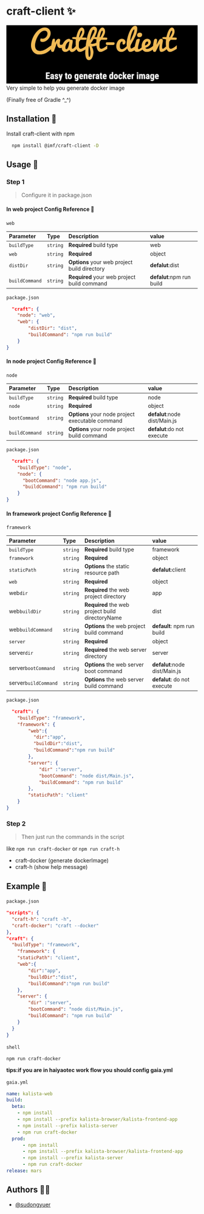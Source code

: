# craft-client ✨

![](./img/craft_client.jpg)
Very simple to help you generate docker image

(Finally free of Gradle ^_^)

## Installation 🌝

Install craft-client with npm

```bash
  npm install @imf/craft-client -D
```

## Usage 🍉

### Step 1

> Configure it in package.json

#### In web project Config Reference 🤖

`web`

| Parameter   | Type     | Description                                    | value            |
| :---------- | :------- | :--------------------------------------------- | :--------------- |
| `buildType` | `string` | **Required**  build type                        | web              |
| `web`       | `string` | **Required**                                   | object           |
| `distDir`   | `string` | **Options** your web project build directory | **defalut**:dist |
| `buildCommand`   | `string` | **Required** your web project build command | **defalut**:npm run build |

`package.json`

```json
  "craft": {
    "node": "web",
    "web": {
        "distDir": "dist",
        "buildCommand": "npm run build"
    }
}

```

#### In node project Config Reference 🤖

`node`

| Parameter   | Type     | Description                                        | value                         |
| :---------- | :------- | :------------------------------------------------- | :---------------------------- |
| `buildType` | `string` | **Required**  build type                            | node                          |
| `node`      | `string` | **Required**                                       | object                        |
| `bootCommand`   | `string` | **Options** your node project executable command | **defalut**:node dist/Main.js |
| `buildCommand`   | `string` | **Options** your node project build command | **defalut**:do not execute |

`package.json`

```json
  "craft": {
    "buildType": "node",
    "node": {
      "bootCommand": "node app.js",
      "buildCommand": "npm run build"
    }
}
```

#### In framework project Config Reference 🤖

`framework`

| Parameter    | Type     | Description                                                  | value                         |
| :----------- | :------- | :----------------------------------------------------------- | :---------------------------- |
| `buildType`  | `string` | **Required**  build type                                    | framework                     |
| `framework`  | `string` | **Required**                                                 | object                        |
| `staticPath`  | `string` | **Options** the static resource path                                                | **defalut**:client                        |
| `web`        | `string` | **Required**             | object          |
| web`dir`        | `string` | **Required** the web project directory            | app          |
| web`buildDir`        | `string` | **Required**   the web project build directoryName          | dist          |
| web`buildCommand`        | `string` | **Options** the web project build command            |**default**: npm run build          |
| `server`        | `string` | **Required**             | object          |
| server`dir`        | `string` | **Required**  the web server directory           | server          |
| server`bootCommand`        | `string` | **Options** the web server boot command            |**defalut**:node dist/Main.js           |
| server`buildCommand`        | `string` | **Options** the web server build command            |**defalut**: do not execute           |

`package.json`

```json
  "craft": {
    "buildType": "framework",
    "framework": {
        "web":{
          "dir":"app",
          "buildDir":"dist",
          "buildCommand":"npm run build"
        }, 
        "server": {
            "dir" :"server",
            "bootCommand": "node dist/Main.js",
            "buildCommand": "npm run build"
        },
        "staticPath": "client"
    }
}

```

### Step 2

> Then just run the commands in the script

like  `npm run craft-docker` or `npm run craft-h`

- craft-docker (generate dockerImage)
- craft-h (show help message)

## Example 🐞

`package.json`

```json
"scripts": {
  "craft-h": "craft -h",
  "craft-docker": "craft --docker"
},
"craft": {
  "buildType": "framework",
    "framework": {
    "staticPath": "client",
    "web":{
        "dir":"app",
        "buildDir":"dist",
        "buildCommand":"npm run build"
    },
    "server": {
        "dir" :"server",
        "bootCommand": "node dist/Main.js",
        "buildCommand": "npm run build"
    }
  }
}
```
`shell`
```shell
npm run craft-docker
```
**tips:if you are in haiyaotec work flow you should config gaia.yml**

`gaia.yml`

```yaml
name: kalista-web
build:
  beta:
    - npm install
    - npm install --prefix kalista-browser/kalista-frontend-app
    - npm install --prefix kalista-server
    - npm run craft-docker
  prod:
      - npm install
      - npm install --prefix kalista-browser/kalista-frontend-app
      - npm install --prefix kalista-server
      - npm run craft-docker
release: mars

```

## Authors 👨‍💻

- [@sudongyuer](https://github.com/sudongyuer)

